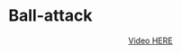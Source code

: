 # Ball-attack

<head>
        <p align="center">
             <a href="https://www.youtube.com/watch?v=x5-Oe3Samug&list=PLbFqlWQMlXkzkLDlmGiGqtgfadb8wX5E_&index=11" target="_blank">
                Video HERE
             </a>
         </p>   
</head>
